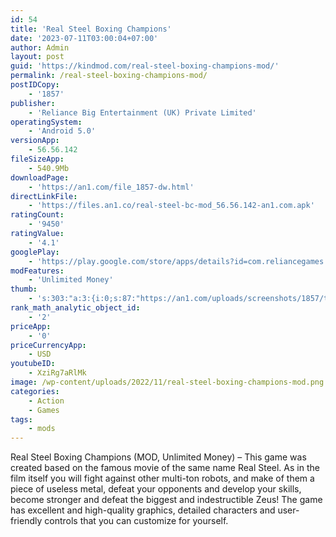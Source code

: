 ```yaml
---
id: 54
title: 'Real Steel Boxing Champions'
date: '2023-07-11T03:00:04+07:00'
author: Admin
layout: post
guid: 'https://kindmod.com/real-steel-boxing-champions-mod/'
permalink: /real-steel-boxing-champions-mod/
postIDCopy:
    - '1857'
publisher:
    - 'Reliance Big Entertainment (UK) Private Limited'
operatingSystem:
    - 'Android 5.0'
versionApp:
    - 56.56.142
fileSizeApp:
    - 540.9Mb
downloadPage:
    - 'https://an1.com/file_1857-dw.html'
directLinkFile:
    - 'https://files.an1.co/real-steel-bc-mod_56.56.142-an1.com.apk'
ratingCount:
    - '9450'
ratingValue:
    - '4.1'
googlePlay:
    - 'https://play.google.com/store/apps/details?id=com.reliancegames.rschampions'
modFeatures:
    - 'Unlimited Money'
thumb:
    - 's:303:"a:3:{i:0;s:87:"https://an1.com/uploads/screenshots/1857/thumbs/real-steel-boxing-champions-421803.webp";i:1;s:87:"https://an1.com/uploads/screenshots/1857/thumbs/real-steel-boxing-champions-440865.webp";i:2;s:87:"https://an1.com/uploads/screenshots/1857/thumbs/real-steel-boxing-champions-874498.webp";}";'
rank_math_analytic_object_id:
    - '2'
priceApp:
    - '0'
priceCurrencyApp:
    - USD
youtubeID:
    - XziRg7aRlMk
image: /wp-content/uploads/2022/11/real-steel-boxing-champions-mod.png
categories:
    - Action
    - Games
tags:
    - mods
---
```


Real Steel Boxing Champions (MOD, Unlimited Money) – This game was created based on the famous movie of the same name Real Steel. As in the film itself you will fight against other multi-ton robots, and make of them a piece of useless metal, defeat your opponents and develop your skills, become stronger and defeat the biggest and indestructible Zeus! The game has excellent and high-quality graphics, detailed characters and user-friendly controls that you can customize for yourself.